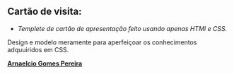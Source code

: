 ## Cartão de visita: 
- *Templete de cartão de apresentação feito usando apenas HTMl e CSS.*

Design e modelo meramente para aperfeiçoar os conhecimentos adquuiridos em CSS.

[**Arnaelcio Gomes Pereira**](https://www.linkedin.com/in/arnaelciogomespereira/)
